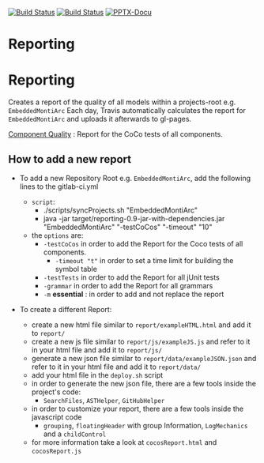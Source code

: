 <!-- (c) https://github.com/MontiCore/monticore -->
[![Build Status](https://travis-ci.org/EmbeddedMontiArc/reporting.svg?branch=master)](https://travis-ci.org/EmbeddedMontiArc/reporting)
[![Build Status](https://circleci.com/gh/EmbeddedMontiArc/reporting.svg?style=shield&circle-token=:circle-token)](https://circleci.com/gh/EmbeddedMontiArc/reporting)
 [![PPTX-Docu](https://img.shields.io/badge/PPTX--Docu-2018--05--22-brightgreen.svg)](https://github.com/EmbeddedMontiArc/Documentation/blob/master/reposlides/18.05.22.Docu.Reporting.pdf)

Reporting
========

Reporting
========

Creates a report of the quality of all models within a projects-root e.g. `EmbeddedMontiArc`
Each day, Travis automatically calculates the report for `EmbeddedMontiArc` and uploads it afterwards to gl-pages.

[Component Quality](https://monticore.pages.rwth-aachen.de/EmbeddedMontiArc/utilities/reporting/report/componentQuality.html) : 
Report for the CoCo tests of all components.

## How to add a new report

- To add a new Repository Root e.g. `EmbeddedMontiArc`, add the following lines to the gitlab-ci.yml
    - `script`:
        - ./scripts/syncProjects.sh "EmbeddedMontiArc"
        - java -jar target/reporting-0.9-jar-with-dependencies.jar "EmbeddedMontiArc" "-testCoCos" "-timeout" "10"
    - the `options` are:
        - `-testCoCos` in order to add the Report for the Coco tests of all components.
            - `-timeout "t"` in order to set a time limit for building the symbol table 
        - `-testTests` in order to add the Report for all jUnit tests
        - `-grammar` in order to add the Report for all grammars
        - `-m` **essential** : in order to add and not replace the report

- To create a different Report:
    - create a new html file similar to `report/exampleHTML.html` and add it to `report/`
    - create a new js file similar to `report/js/exampleJS.js` and refer to it in your html file and add it to `report/js/`
    - generate a new json file similar to `report/data/exampleJSON.json` and refer to it in your html file and add it to `report/data/`
    - add your html file in the `deploy.sh` script
    - in order to generate the new json file, there are a few tools inside the project's code:
        - `SearchFiles`, `ASTHelper`, `GitHubHelper`
    - in order to customize your report, there are a few tools inside the javascript code
        - `grouping`, `floatingHeader` with group Information, `LogMechanics` and a `childControl`
    - for more information take a look at `cocosReport.html` and `cocosReport.js`
        
        
